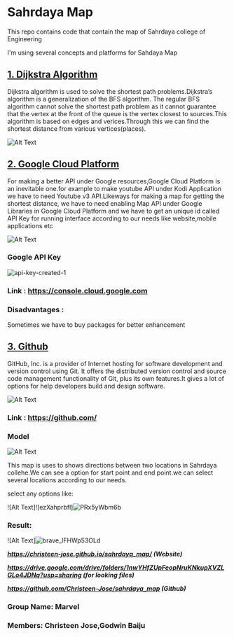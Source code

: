 # Sahrdaya Map

This repo contains code that contain the map of Sahrdaya college of Engineering 

I'm using several concepts and platforms for Sahdaya Map

 ## [1. Dijkstra Algorithm](https://en.wikipedia.org/wiki/Dijkstra%27s_algorithm)

Dijkstra algorithm is used to solve the shortest path problems.Dijkstra’s algorithm is a generalization of the BFS algorithm. The regular BFS algorithm cannot solve the shortest path problem as it cannot guarantee that the vertex at the front of the queue is the vertex closest to sources.This algorithm is based on edges and verices.Through this we can find the shortest distance from various vertices(places). 

 ![Alt Text](https://user-images.githubusercontent.com/57263794/121799772-9804d880-cc4b-11eb-95cc-8675f9b12962.png)

 ## [2. Google Cloud Platform](https://en.wikipedia.org/wiki/Google_Cloud_Platform)

For making a better API under Google resources,Google Cloud Platform is an inevitable one.for example to make youtube API under Kodi Application we have to need Youtube v3 API.Likeways for making a map for getting the shortest distance, we have to need enabling Map API under Google Libraries in Google Cloud Platform and we have to get an unique id called API Key for running interface according to our needs like website,mobile applications etc

![Alt Text](https://user-images.githubusercontent.com/57263794/121799818-da2e1a00-cc4b-11eb-89b1-9144116468fd.png)

### Google API Key
![api-key-created-1](https://user-images.githubusercontent.com/57263794/121800403-2890e800-cc4f-11eb-834d-5ce7cc832e29.png)

### Link : https://console.cloud.google.com

### Disadvantages : 
Sometimes we have to buy packages for better enhancement

## [3. Github](https://en.wikipedia.org/wiki/GitHub)

GitHub, Inc. is a provider of Internet hosting for software development and version control using Git. It offers the distributed version control and source code management functionality of Git, plus its own features.It gives a lot of options for help developers build and design software.

![Alt Text](https://user-images.githubusercontent.com/57263794/121799901-840da680-cc4c-11eb-8481-c4ac6ffc0601.png)

### Link : https://github.com/

### Model

 ![Alt Text](https://user-images.githubusercontent.com/57263794/153699234-92d72762-27c4-46a8-8a86-c6e9d51dfb9b.png)

This map is uses to shows directions between two locations in Sahrdaya collehe.We can see a option for start point and end point.we can select several locations according to our needs.

select any options like:

![Alt Text]![ezXahprbfl]![PRx5yWbm6b](https://user-images.githubusercontent.com/57263794/153699639-50475d69-951f-4f90-aa31-67162e887fd9.png)



### Result:
 
 ![Alt Text]![brave_lFHWp53OLd](https://user-images.githubusercontent.com/57263794/153699711-33752fca-e326-4c1d-8bea-ca41adf0b0dd.png)



***https://christeen-jose.github.io/sahrdaya_map/  (Website)***

***https://drive.google.com/drive/folders/1nwYHfZUpFeopNruKNkupXVZLGLo4JDNq?usp=sharing  (for looking files)***

***https://github.com/Christeen-Jose/sahrdaya_map  (Github)*** 



### Group Name: Marvel

### Members: Christeen Jose,Godwin Baiju


